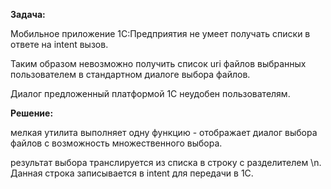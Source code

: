 **Задача:**

Мобильное приложение 1С:Предприятия не умеет получать списки в ответе на intent вызов.

Таким образом невозможно получить список uri файлов выбранных пользователем в стандартном диалоге выбора файлов.

Диалог предложенный платформой 1С неудобен пользователям.

**Решение:**

мелкая утилита выполняет одну функцию - отображает диалог выбора файлов с возможность множественного выбора.

результат выбора транслируется из списка в строку с разделителем \n. Данная строка записывается в intent для передачи в 1С.
